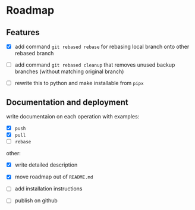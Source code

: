 Roadmap
=======

## Features

- [x] add command `git rebased rebase` for rebasing local branch onto other rebased branch
- [ ] add command `git rebased cleanup` that removes unused backup branches (without matching original branch)
- [ ] rewrite this to python and make installable from `pipx`


## Documentation and deployment

write documentaion on each operation with examples:
- [x] `push`
- [x] `pull`
- [ ] `rebase`

other:
- [x] write detailed description
- [x] move roadmap out of `README.md`
- [ ] add installation instructions
- [ ] publish on github

